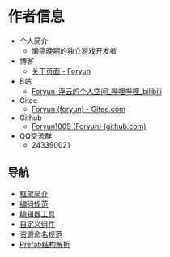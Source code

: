 # 作者信息

- 个人简介
  - 懒癌晚期的独立游戏开发者
- 博客
  - [关于页面 - Foryun](https://www.foryun.com.cn/s/about)
- B站
  - [Foryun-浮云的个人空间_哔哩哔哩_bilibili](https://space.bilibili.com/2920221)
- Gitee
  - [Foryun (foryun) - Gitee.com](https://gitee.com/foryun)
- Github
  - [Foryun1009 (Foryun) (github.com)](https://github.com/Foryun1009)
- QQ交流群
  - 243390021


## 导航

- [框架简介](./extensions/README/框架简介.md)
- [编码规范](./extensions/README/编码规范.md)
- [编辑器工具](./extensions/README/编辑器工具.md)
- [自定义组件](./extensions/README/自定义组件.md)
- [资源命名规范](./extensions/README/资源命名规范.md)
- [Prefab结构解析](./extensions/README/Prefab结构解析.md)
